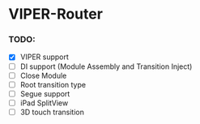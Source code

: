 # VIPER-Router

### TODO:

- [X] VIPER support
- [ ] DI support (Module Assembly and Transition Inject)
- [ ] Close Module
- [ ] Root transition type
- [ ] Segue support
- [ ] iPad SplitView
- [ ] 3D touch transition
